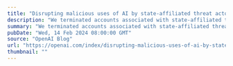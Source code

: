 ```yaml
---
title: "Disrupting malicious uses of AI by state-affiliated threat actors"
description: "We terminated accounts associated with state-affiliated threat actors. Our findings show our models offer only limited, incremental capabilities for malicious cybersecurity tasks."
summary: "We terminated accounts associated with state-affiliated threat actors. Our findings show our models offer only limited, incremental capabilities for malicious cybersecurity tasks."
pubDate: "Wed, 14 Feb 2024 08:00:00 GMT"
source: "OpenAI Blog"
url: "https://openai.com/index/disrupting-malicious-uses-of-ai-by-state-affiliated-threat-actors"
thumbnail: ""
---
```


